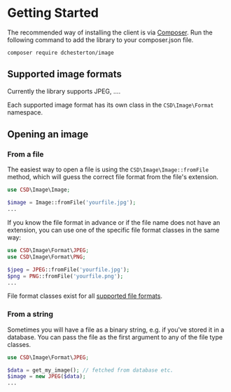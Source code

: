 # Getting Started

The recommended way of installing the client is via [Composer](http://getcomposer.org/). Run the following command to
add the library to your composer.json file.

```
composer require dchesterton/image
```

## Supported image formats

Currently the library supports JPEG, ....

Each supported image format has its own class in the `CSD\Image\Format` namespace.

## Opening an image

### From a file

The easiest way to open a file is using the `CSD\Image\Image::fromFile` method, which will guess the correct file format
from the file's extension.

```php
use CSD\Image\Image;

$image = Image::fromFile('yourfile.jpg');
...
```

If you know the file format in advance or if the file name does not have an extension, you can use one of the specific
file format classes in the same way:

```php
use CSD\Image\Format\JPEG;
use CSD\Image\Format\PNG;

$jpeg = JPEG::fromFile('yourfile.jpg');
$png = PNG::fromFile('yourfile.png');
...
```

File format classes exist for all [supported file formats](#supported-file-formats).

### From a string

Sometimes you will have a file as a binary string, e.g. if you've stored it in a database. You can pass the file as the
first argument to any of the file type classes.

```php
use CSD\Image\Format\JPEG;

$data = get_my_image(); // fetched from database etc.
$image = new JPEG($data);
...
```